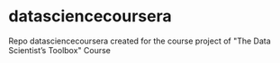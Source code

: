 # datasciencecoursera
Repo datasciencecoursera created for the course project of "The Data Scientist’s Toolbox" Course
